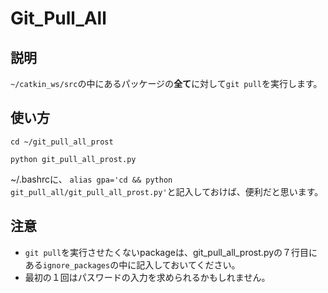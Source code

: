 # Git_Pull_All

## 説明
`~/catkin_ws/src`の中にあるパッケージの**全て**に対して`git pull`を実行します。  

## 使い方
```
cd ~/git_pull_all_prost

python git_pull_all_prost.py

```

~/.bashrcに、
`alias gpa='cd && python git_pull_all/git_pull_all_prost.py'`と記入しておけば、便利だと思います。

## 注意
- `git pull`を実行させたくないpackageは、git_pull_all_prost.pyの７行目にある`ignore_packages`の中に記入しておいてください。
- 最初の１回はパスワードの入力を求められるかもしれません。
